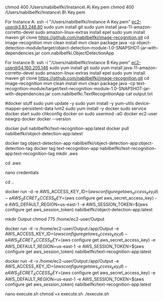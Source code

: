 chmod 400 /Users/nabilbelfki/Instance\ A\ Key.pem
chmod 400 /Users/nabilbelfki/Instance\ B\ Key.pem

For Instance A:
ssh -i "/Users/nabilbelfki/Instance A Key.pem" ec2-user@3.83.248.80
sudo yum install git
sudo yum install java-11-amazon-corretto-devel
sudo amazon-linux-extras install epel
sudo yum install maven
git clone https://github.com/nabilbelfki/image-recognition.git
cd image-recognition
mvn clean install
mvn clean package
java -cp object-detection-module/target/object-detection-module-1.0-SNAPSHOT-jar-with-dependencies.jar com.nabilbelfki.ObjectDetectionApp

For Instance B:
ssh -i "/Users/nabilbelfki/Instance B Key.pem" ec2-user@54.160.205.146
sudo yum install git
sudo yum install java-11-amazon-corretto-devel
sudo amazon-linux-extras install epel
sudo yum install maven
git clone https://github.com/nabilbelfki/image-recognition.git
cd image-recognition
mvn clean install
mvn clean package
java -cp text-recognition-module/target/text-recognition-module-1.0-SNAPSHOT-jar-with-dependencies.jar com.nabilbelfki.TextRecognitionApp
cat output.txt

#docker stuff
sudo yum update -y
sudo yum install -y yum-utils device-mapper-persistent-data lvm2
sudo yum install -y docker
sudo service docker start
sudo chkconfig docker on
sudo usermod -aG docker ec2-user
newgrp docker
docker --version

docker pull nabilbelfki/text-recognition-app:latest
docker pull nabilbelfki/object-detection-app:latest

docker tag object-detection-app nabilbelfki/object-detection-app:object-detection-tag
docker tag text-recognition-app nabilbelfki/text-recognition-app:text-recognition-tag
mkdir .aws

cd .aws

nano credentials

cd ..

docker run -d -e AWS_ACCESS_KEY_ID=$(aws configure get aws_access_key_id) -e AWS_SECRET_ACCESS_KEY=$(aws configure get aws_secret_access_key) -e AWS_DEFAULT_REGION=us-east-1 -e AWS_SESSION_TOKEN=$(aws configure get aws_session_token) nabilbelfki/object-detection-app:latest

mkdir Output
chmod 775 /home/ec2-user/Output

docker run -it -v /home/ec2-user/Output:/app/Output -e AWS_ACCESS_KEY_ID=$(aws configure get aws_access_key_id) -e AWS_SECRET_ACCESS_KEY=$(aws configure get aws_secret_access_key) -e AWS_DEFAULT_REGION=us-east-1 -e AWS_SESSION_TOKEN=$(aws configure get aws_session_token) nabilbelfki/text-recognition-app:latest

docker run -it -v /home/ec2-user/Output:/app/Output -e AWS_ACCESS_KEY_ID=$(aws configure get aws_access_key_id) -e AWS_SECRET_ACCESS_KEY=$(aws configure get aws_secret_access_key) -e AWS_DEFAULT_REGION=us-east-1 -e AWS_SESSION_TOKEN=$(aws configure get aws_session_token) nabilbelfki/text-recognition-app:latest

nano execute.sh
chmod +x execute.sh
./execute.sh
